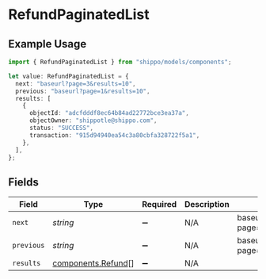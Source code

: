 # RefundPaginatedList

## Example Usage

```typescript
import { RefundPaginatedList } from "shippo/models/components";

let value: RefundPaginatedList = {
  next: "baseurl?page=3&results=10",
  previous: "baseurl?page=1&results=10",
  results: [
    {
      objectId: "adcfdddf8ec64b84ad22772bce3ea37a",
      objectOwner: "shippotle@shippo.com",
      status: "SUCCESS",
      transaction: "915d94940ea54c3a80cbfa328722f5a1",
    },
  ],
};
```

## Fields

| Field                                                    | Type                                                     | Required                                                 | Description                                              | Example                                                  |
| -------------------------------------------------------- | -------------------------------------------------------- | -------------------------------------------------------- | -------------------------------------------------------- | -------------------------------------------------------- |
| `next`                                                   | *string*                                                 | :heavy_minus_sign:                                       | N/A                                                      | baseurl?page=3&results=10                                |
| `previous`                                               | *string*                                                 | :heavy_minus_sign:                                       | N/A                                                      | baseurl?page=1&results=10                                |
| `results`                                                | [components.Refund](../../models/components/refund.md)[] | :heavy_minus_sign:                                       | N/A                                                      |                                                          |